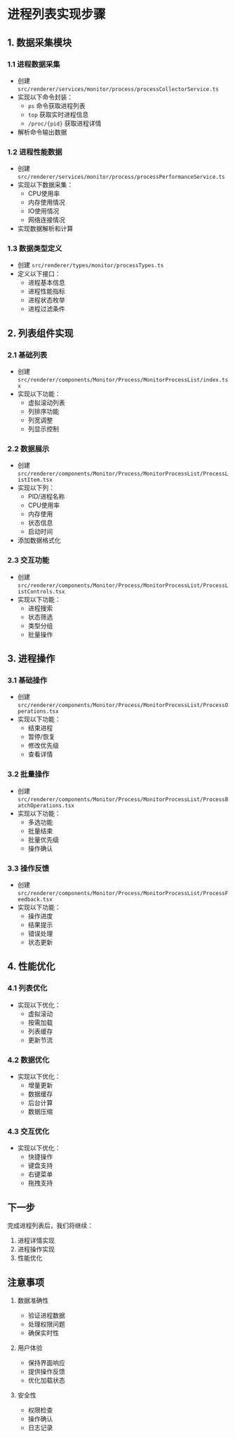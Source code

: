 # 进程列表实现步骤

## 1. 数据采集模块

### 1.1 进程数据采集
- 创建 `src/renderer/services/monitor/process/processCollectorService.ts`
- 实现以下命令封装：
  * `ps` 命令获取进程列表
  * `top` 获取实时进程信息
  * `/proc/{pid}` 获取进程详情
- 解析命令输出数据

### 1.2 进程性能数据
- 创建 `src/renderer/services/monitor/process/processPerformanceService.ts`
- 实现以下数据采集：
  * CPU使用率
  * 内存使用情况
  * IO使用情况
  * 网络连接情况
- 实现数据解析和计算

### 1.3 数据类型定义
- 创建 `src/renderer/types/monitor/processTypes.ts`
- 定义以下接口：
  * 进程基本信息
  * 进程性能指标
  * 进程状态枚举
  * 进程过滤条件

## 2. 列表组件实现

### 2.1 基础列表
- 创建 `src/renderer/components/Monitor/Process/MonitorProcessList/index.tsx`
- 实现以下功能：
  * 虚拟滚动列表
  * 列排序功能
  * 列宽调整
  * 列显示控制

### 2.2 数据展示
- 创建 `src/renderer/components/Monitor/Process/MonitorProcessList/ProcessListItem.tsx`
- 实现以下列：
  * PID/进程名称
  * CPU使用率
  * 内存使用
  * 状态信息
  * 启动时间
- 添加数据格式化

### 2.3 交互功能
- 创建 `src/renderer/components/Monitor/Process/MonitorProcessList/ProcessListControls.tsx`
- 实现以下功能：
  * 进程搜索
  * 状态筛选
  * 类型分组
  * 批量操作

## 3. 进程操作

### 3.1 基础操作
- 创建 `src/renderer/components/Monitor/Process/MonitorProcessList/ProcessOperations.tsx`
- 实现以下功能：
  * 结束进程
  * 暂停/恢复
  * 修改优先级
  * 查看详情

### 3.2 批量操作
- 创建 `src/renderer/components/Monitor/Process/MonitorProcessList/ProcessBatchOperations.tsx`
- 实现以下功能：
  * 多选功能
  * 批量结束
  * 批量优先级
  * 操作确认

### 3.3 操作反馈
- 创建 `src/renderer/components/Monitor/Process/MonitorProcessList/ProcessFeedback.tsx`
- 实现以下功能：
  * 操作进度
  * 结果提示
  * 错误处理
  * 状态更新

## 4. 性能优化

### 4.1 列表优化
- 实现以下优化：
  * 虚拟滚动
  * 按需加载
  * 列表缓存
  * 更新节流

### 4.2 数据优化
- 实现以下优化：
  * 增量更新
  * 数据缓存
  * 后台计算
  * 数据压缩

### 4.3 交互优化
- 实现以下优化：
  * 快捷操作
  * 键盘支持
  * 右键菜单
  * 拖拽支持

## 下一步

完成进程列表后，我们将继续：
1. 进程详情实现
2. 进程操作实现
3. 性能优化

## 注意事项

1. 数据准确性
   - 验证进程数据
   - 处理权限问题
   - 确保实时性

2. 用户体验
   - 保持界面响应
   - 提供操作反馈
   - 优化加载状态

3. 安全性
   - 权限检查
   - 操作确认
   - 日志记录 